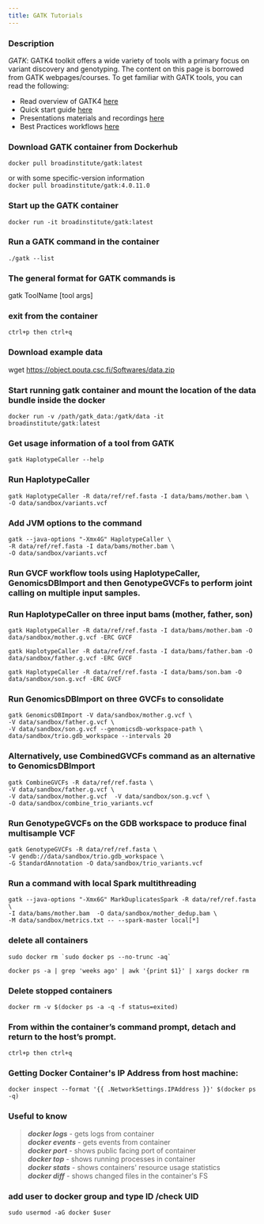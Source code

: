 ```yaml
---
title: GATK Tutorials
---
```


### Description
*GATK*: GATK4 toolkit offers a wide variety of tools with a primary focus on variant discovery and genotyping. The content on this page is borrowed from GATK webpages/courses. To get familiar with GATK tools, you can read the following:

- Read overview of GATK4 [here](https://software.broadinstitute.org/gatk/gatk4)
- Quick start guide [here](https://software.broadinstitute.org/gatk/documentation/quickstart)
- Presentations materials and recordings [here](https://software.broadinstitute.org/gatk/documentation/presentations)
- Best Practices workflows [here](https://software.broadinstitute.org/gatk/best-practices/)

### Download GATK container from Dockerhub

```docker pull broadinstitute/gatk:latest``` <br>

  or with some specific-version information  <br>
```docker pull broadinstitute/gatk:4.0.11.0```

### Start up the GATK container

```docker run -it broadinstitute/gatk:latest```

### Run a GATK command in the container

```./gatk --list```

### The general format for GATK commands is
gatk ToolName [tool args]

### exit from the container

```ctrl+p then ctrl+q```

### Download example data

wget https://object.pouta.csc.fi/Softwares/data.zip

### Start running gatk container and mount the location of the data bundle inside the docker

``` docker run -v /path/gatk_data:/gatk/data -it broadinstitute/gatk:latest ```


### Get usage information of a tool from GATK

```gatk HaplotypeCaller --help```

### Run HaplotypeCaller

``` gatk HaplotypeCaller -R data/ref/ref.fasta -I data/bams/mother.bam \ ``` <br>
``` -O data/sandbox/variants.vcf ```

###  Add JVM options to the command

``` gatk --java-options "-Xmx4G" HaplotypeCaller \ ``` <br>
``` -R data/ref/ref.fasta -I data/bams/mother.bam \ ``` <br>
```-O data/sandbox/variants.vcf ```


### Run GVCF workflow tools using HaplotypeCaller, GenomicsDBImport and then GenotypeGVCFs to perform joint calling on multiple input samples.

### Run HaplotypeCaller on three input bams (mother, father, son)

``` gatk HaplotypeCaller -R data/ref/ref.fasta -I data/bams/mother.bam -O data/sandbox/mother.g.vcf -ERC GVCF ```

``` gatk HaplotypeCaller -R data/ref/ref.fasta -I data/bams/father.bam -O data/sandbox/father.g.vcf -ERC GVCF ```

```gatk HaplotypeCaller -R data/ref/ref.fasta -I data/bams/son.bam -O data/sandbox/son.g.vcf -ERC GVCF ```

### Run GenomicsDBImport on three GVCFs to consolidate

``` gatk GenomicsDBImport -V data/sandbox/mother.g.vcf \ ``` <br>
``` -V data/sandbox/father.g.vcf \ ``` <br>
``` -V data/sandbox/son.g.vcf --genomicsdb-workspace-path \ ``` <br>
```data/sandbox/trio.gdb_workspace --intervals 20 ```

### Alternatively, use CombinedGVCFs command as an alternative to GenomicsDBImport

```gatk CombineGVCFs -R data/ref/ref.fasta \  ``` <br>
```-V data/sandbox/father.g.vcf \  ``` <br>
```-V data/sandbox/mother.g.vcf  -V data/sandbox/son.g.vcf \ ``` <br>
``` -O data/sandbox/combine_trio_variants.vcf ```

### Run GenotypeGVCFs on the GDB workspace to produce final multisample VCF

``` gatk GenotypeGVCFs -R data/ref/ref.fasta \   ``` <br>
``` -V gendb://data/sandbox/trio.gdb_workspace \  ``` <br>
```-G StandardAnnotation -O data/sandbox/trio_variants.vcf ``` <br>


### Run a command with local Spark multithreading

``` gatk --java-options "-Xmx6G" MarkDuplicatesSpark -R data/ref/ref.fasta \  ``` <br>
``` -I data/bams/mother.bam  -O data/sandbox/mother_dedup.bam \  ``` <br>
``` -M data/sandbox/metrics.txt -- --spark-master local[*] ```


### delete all containers

```sudo docker rm `sudo docker ps --no-trunc -aq` ```

```docker ps -a | grep 'weeks ago' | awk '{print $1}' | xargs docker rm```

### Delete stopped containers

```docker rm -v $(docker ps -a -q -f status=exited)```

### From within the container’s command prompt, detach and return to the host’s prompt.

```ctrl+p then ctrl+q```

### Getting Docker Container's IP Address from host machine:

```docker inspect --format '{{ .NetworkSettings.IPAddress }}' $(docker ps -q)```

### Useful to know
> ***docker logs*** - gets logs from container <br>
> ***docker events*** - gets events from container <br>
> ***docker port*** - shows public facing port of container <br>
> ***docker top*** - shows running processes in container <br>
> ***docker stats*** - shows containers' resource usage statistics <br>
> ***docker diff*** - shows changed files in the container's FS

### add user to docker group  and type ID /check UID
 ```sudo usermod -aG docker $user```
